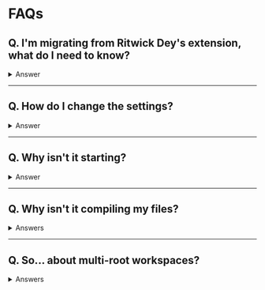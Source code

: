 # FAQs

## Q. I'm migrating from Ritwick Dey's extension, what do I need to know?

<details>
<summary>Answer</summary>

Well, **lots of things**.

Firstly, welcome! I'm glad you're here!

Here's some of the most important changes:
- We now require VS Code version 1.52
- We are no longer dependant on `ritwickdey.LiveServer`. You can manually add this package to VS Code, if you need it
- Some settings have been changed
  - `formats[].format` only accepts `compressed` or `expanded`
  - `autoprefix`:
    - The default is `defaults`
    - `null` is no longer accepted, use `false` instead
    - When `true` we will find a `.browserslistrc` file or `browserslist` in your `package.json`. No more duplicating settings!
  - `showOutputWindow` is now `showOutputWindowOn` and uses log values (`Debug`, `Error`, etc.). It's default log level is `Information` - at this level it will output the same information that the original extension does
- Some settings are new!
  - `savePathSegmentKeys` and `savePathReplaceSegmentsWith`: when used in combination you can choose to replace folder segments in the save path
  - `watchOnLaunch`: state whether you want to watch files upon launch
  - `compileOnWatch`: state if files should be compiled upon watching
  - `forceBaseDirectory`: state the base directory of all you SASS files. Aids in reducing wasted resources while searching for files

Here are some things you probably won't care about as much
- The extension has had a massive overhaul. Performance optimisation, and new features!
- We abandoned `glob` (the package, not the patterns) and we now use `fdir` which is blazingly fast
- New commands!
  - `liveSass.command.compileCurrentSass`: perform a one-time compilation of the current SASS file
  - `liveSass.command.createIssue`: opens a link to create a new issue in GutHub. If an unexpected error occurred then error information is readily available to paste into the new issue
  - `liveSass.command.debugInclusion`: check if the current SASS file will be included, based on your settings
  - `liveSass.command.debugFileList`: get a full list of files that are included and excluded
- We support multi-root/multi-folder workspaces
- Map files now link back to the correct line after `autoprefixer` has been applied 
- Clicking the status bar icon while in the `Success` or `Error` state will show the output window

</details>

---

## Q. How do I change the settings?

<details>
<summary>Answer</summary>

Create a `.vscode` folder in the root of your project. Inside the `.vscode` folder create a JSON file named `settings.json`.

Open the `settings.json` file and type following key-value pairs. *By the way, you'll get intellisense!*

```json
{
     "liveSassCompile.settings.formats":[
        {
            "format": "expanded",
            "extensionName": ".css",
            "savePath": "/css"
        },
        {
            "extensionName": ".min.css",
            "format": "compressed",
            "savePath": "/dist/css"
        }
    ],
    "liveSassCompile.settings.excludeList": [
       "**/node_modules/**",
       ".vscode/**"
    ],
    "liveSassCompile.settings.generateMap": true,
    "liveSassCompile.settings.autoprefix": [
        "defaults"
    ]
}
```

</details>

---

## Q. Why isn't it starting?

<details>
<summary>Answer</summary>

If the extension doesn't activate (show up in the status bar), then it's most likely that you don't have any `.scss` or`.sass` files in your project.

Just create a SASS file, or open one, and the extension will activate

</details>

---

## Q. Why isn't it compiling my files?

<details>
<summary>Answers</summary>

A common issue is incorrectly configured glob patterns used in the include/exclude settings. You can check your glob patterns [here](https://globster.xyz/) (*be aware that this site doesn't match all [picomatch expressions](https://github.com/micromatch/picomatch#library-comparisons)*).

Still having problems? Try the below steps
1. Open the command palette by pressing <kbd>F1</kbd> or (<kbd>Ctrl</kbd>/<kbd>Cmd</kbd>) + <kbd>Shift</kbd> + <kbd>P</kbd>
1. Run `liveSass.command.debugInclusion`, this will open the output and tell you if the file is included based on your settings
1. If you can't resolve the issue with the information present then move on below
1. Next run `liveSass.command.debugFileList`
1. Try to resolve your issue using the returned information in the output

Still no luck? 
1. Run `liveSass.command.createIssue`
1. Information is automatically placed in your clipboard and your browser will open a new window
1. Please make sure to paste the information, which is now in your clipboard, into the location stated. Also include the information returned by the `liveSass.command.debugFileList` command from step 4 above

</details>

---


## Q. So... about multi-root workspaces?

<details>
<summary>Answers</summary>

### What is it?

A multi-root workspaces is a project that gives you access to a folder at `C:/a/b/c` and `C:/x/y/z` - all from one VS Code window!

By doing this, and when an extension is configured for it, you can have independent settings for each project. But don't worry, you don't need to duplicate settings! Default settings can be placed in the `.code-workspace` - these are then ignored if the same settings exists in a workspace folder's `settings.json`.

*Note: Each workspace folder must have a `.vscode` folder with a `settings.json` file for the settings to overwrite the workspace defaults.*

### I like it! how do I set one up?

When you open any folder in VS Code it is essentially a "single-root" workspace.

First, right click (left click on mac) in some open space on the `Explorer` tab. You will see an option to `Add folder to workspace`. After you click this, you can choose to add a folder to your project that's in any location on your machine. By doing this VS Code will create a `.code-workspace` file. This creates an actual workspace - well, in this case, a "multi-root" workspace.

### Okay, so what settings can I use?

The following settings can all be made available to each workspaces `settings.json` file.
- `liveSassCompile.settings.formats`
- `liveSassCompile.settings.excludeList`
- `liveSassCompile.settings.includeItems`
- `liveSassCompile.settings.generateMap`
- `liveSassCompile.settings.autoprefix`
- `liveSassCompile.settings.forceBaseDirectory`

</details>